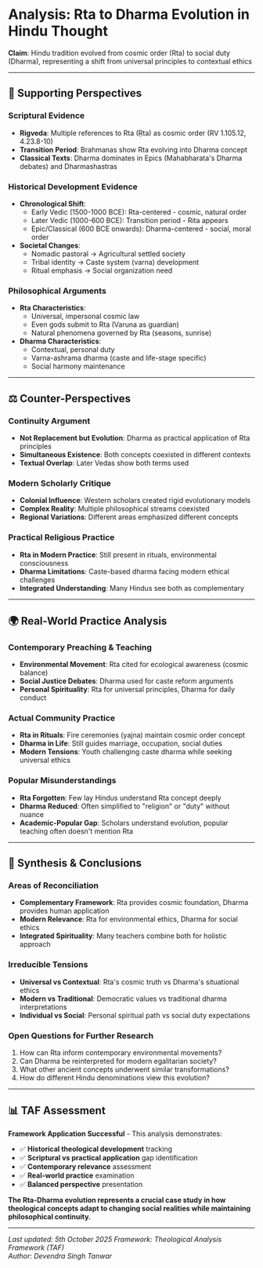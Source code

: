 # Analysis: Rta to Dharma Evolution in Hindu Thought

**Claim**: Hindu tradition evolved from cosmic order (Rta) to social duty (Dharma), representing a shift from universal principles to contextual ethics

---

## 📜 **Supporting Perspectives**

### **Scriptural Evidence**
- **Rigveda**: Multiple references to Rta (Ṛta) as cosmic order (RV 1.105.12, 4.23.8-10)
- **Transition Period**: Brahmanas show Rta evolving into Dharma concept
- **Classical Texts**: Dharma dominates in Epics (Mahabharata's Dharma debates) and Dharmashastras

### **Historical Development Evidence**
- **Chronological Shift**: 
  - Early Vedic (1500-1000 BCE): Rta-centered - cosmic, natural order
  - Later Vedic (1000-600 BCE): Transition period - Rita appears
  - Epic/Classical (600 BCE onwards): Dharma-centered - social, moral order
- **Societal Changes**: 
  - Nomadic pastoral → Agricultural settled society
  - Tribal identity → Caste system (varna) development
  - Ritual emphasis → Social organization need

### **Philosophical Arguments**
- **Rta Characteristics**:
  - Universal, impersonal cosmic law
  - Even gods submit to Rta (Varuna as guardian)
  - Natural phenomena governed by Rta (seasons, sunrise)
- **Dharma Characteristics**:
  - Contextual, personal duty
  - Varna-ashrama dharma (caste and life-stage specific)
  - Social harmony maintenance

---

## ⚖️ **Counter-Perspectives**

### **Continuity Argument**
- **Not Replacement but Evolution**: Dharma as practical application of Rta principles
- **Simultaneous Existence**: Both concepts coexisted in different contexts
- **Textual Overlap**: Later Vedas show both terms used

### **Modern Scholarly Critique**
- **Colonial Influence**: Western scholars created rigid evolutionary models
- **Complex Reality**: Multiple philosophical streams coexisted
- **Regional Variations**: Different areas emphasized different concepts

### **Practical Religious Practice**
- **Rta in Modern Practice**: Still present in rituals, environmental consciousness
- **Dharma Limitations**: Caste-based dharma facing modern ethical challenges
- **Integrated Understanding**: Many Hindus see both as complementary

---

## 🌍 **Real-World Practice Analysis**

### **Contemporary Preaching & Teaching**
- **Environmental Movement**: Rta cited for ecological awareness (cosmic balance)
- **Social Justice Debates**: Dharma used for caste reform arguments
- **Personal Spirituality**: Rta for universal principles, Dharma for daily conduct

### **Actual Community Practice**
- **Rta in Rituals**: Fire ceremonies (yajna) maintain cosmic order concept
- **Dharma in Life**: Still guides marriage, occupation, social duties
- **Modern Tensions**: Youth challenging caste dharma while seeking universal ethics

### **Popular Misunderstandings**
- **Rta Forgotten**: Few lay Hindus understand Rta concept deeply
- **Dharma Reduced**: Often simplified to "religion" or "duty" without nuance
- **Academic-Popular Gap**: Scholars understand evolution, popular teaching often doesn't mention Rta

---

## 🎯 **Synthesis & Conclusions**

### **Areas of Reconciliation**
- **Complementary Framework**: Rta provides cosmic foundation, Dharma provides human application
- **Modern Relevance**: Rta for environmental ethics, Dharma for social ethics
- **Integrated Spirituality**: Many teachers combine both for holistic approach

### **Irreducible Tensions**
- **Universal vs Contextual**: Rta's cosmic truth vs Dharma's situational ethics
- **Modern vs Traditional**: Democratic values vs traditional dharma interpretations
- **Individual vs Social**: Personal spiritual path vs social duty expectations

### **Open Questions for Further Research**
1. How can Rta inform contemporary environmental movements?
2. Can Dharma be reinterpreted for modern egalitarian society?
3. What other ancient concepts underwent similar transformations?
4. How do different Hindu denominations view this evolution?

---

## 📊 **TAF Assessment**

**Framework Application Successful** - This analysis demonstrates:
- ✅ **Historical theological development** tracking
- ✅ **Scriptural vs practical application** gap identification
- ✅ **Contemporary relevance** assessment
- ✅ **Real-world practice** examination
- ✅ **Balanced perspective** presentation

**The Rta-Dharma evolution represents a crucial case study in how theological concepts adapt to changing social realities while maintaining philosophical continuity.**

---

*Last updated:  5th October 2025
Framework: Theological Analysis Framework (TAF)  
Author: Devendra Singh Tanwar*